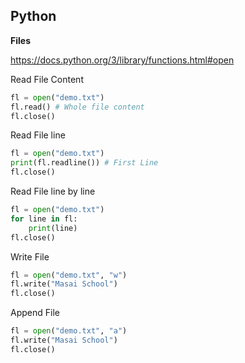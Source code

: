 ## Python

**Files**

https://docs.python.org/3/library/functions.html#open

Read File Content

```python
fl = open("demo.txt")
fl.read() # Whole file content
fl.close()
```

Read File line

```python
fl = open("demo.txt")
print(fl.readline()) # First Line
fl.close()
```

Read File line by line

```python
fl = open("demo.txt")
for line in fl:
    print(line)
fl.close()
```

Write File

```python
fl = open("demo.txt", "w")
fl.write("Masai School")
fl.close()
```

Append File

```python
fl = open("demo.txt", "a")
fl.write("Masai School")
fl.close()
```